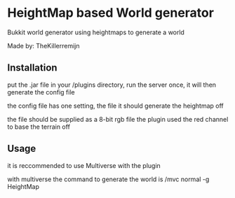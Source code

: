 HeightMap based World generator
========

Bukkit world generator using heightmaps to generate a world

Made by: TheKillerremijn

Installation
--------

put the .jar file in your /plugins directory, run the server once, it will then generate the config file

the config file has one setting, the file it should generate the heightmap off

the file should be supplied as a 8-bit rgb file
the plugin used the red channel to base the terrain off

Usage
--------

it is reccommended to use Multiverse with the plugin

with multiverse the command to generate the world is /mvc <name> normal -g HeightMap
